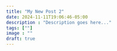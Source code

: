 ```yaml
---
title: "My New Post 2"
date: 2024-11-11T19:06:46-05:00
description : "Description goes here..."
tags: [""]
image : ""
draft: true
---
```


